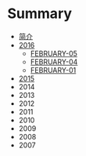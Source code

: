 # Summary

* [简介](README.md)
* [2016](2016/2016.md)
   * [FEBRUARY-05](february-05.md)
   * [FEBRUARY-04](february-04.md)
   * [FEBRUARY-01](february-01.md)
* [2015](2015.md)
* 2014
* 2013
* 2012
* 2011
* 2010
* 2009
* 2008
* 2007

